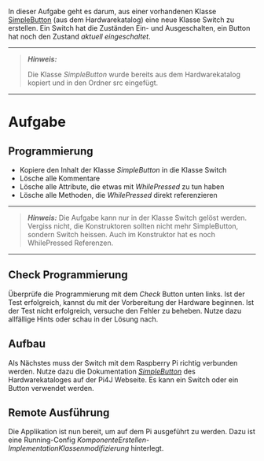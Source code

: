 In dieser Aufgabe geht es darum, aus einer vorhandenen Klasse [SimpleButton](https://pi4j.com/examples/components/simplebutton/)
(aus dem Hardwarekatalog) eine neue Klasse Switch zu erstellen. Ein Switch hat die Zuständen Ein- und Ausgeschalten, 
ein Button hat noch den Zustand *aktuell eingeschaltet*.

---
> **_Hinweis:_**
>
> Die Klasse *SimpleButton* wurde bereits aus dem Hardwarekatalog kopiert und
> in den Ordner src eingefügt.
---

# Aufgabe
## Programmierung
- Kopiere den Inhalt der Klasse *SimpleButton* in die Klasse Switch
- Lösche alle Kommentare
- Lösche alle Attribute, die etwas mit *WhilePressed* zu tun haben
- Lösche alle Methoden, die *WhilePressed* direkt referenzieren

---
> **_Hinweis:_**
> Die Aufgabe kann nur in der Klasse Switch gelöst werden. Vergiss nicht, die Konstruktoren sollten nicht mehr SimpleButton,
> sondern Switch heissen. Auch im Konstruktor hat es noch WhilePressed Referenzen.
---

## Check Programmierung
Überprüfe die Programmierung mit dem *Check* Button unten links. Ist der Test
erfolgreich, kannst du mit der Vorbereitung der Hardware beginnen. Ist der Test nicht
erfolgreich, versuche den Fehler zu beheben. Nutze dazu allfällige Hints oder schau in
der Lösung nach.

## Aufbau
Als Nächstes muss der Switch mit dem Raspberry Pi richtig verbunden werden. Nutze dazu die
Dokumentation [*SimpleButton*](https://pi4j.com/examples/components/simplebutton/)
des Hardwarekataloges auf der Pi4J Webseite. Es kann ein Switch oder ein Button verwendet werden.

## Remote Ausführung
Die Applikation ist nun bereit, um auf dem Pi ausgeführt zu werden. Dazu ist eine
Running-Config *KomponenteErstellen-ImplementationKlassenmodifizierung* hinterlegt.